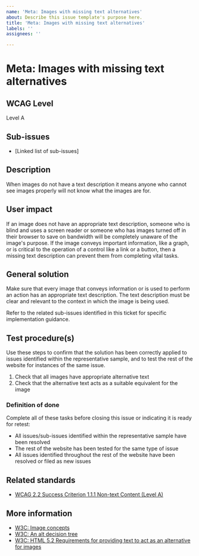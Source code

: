 ```yaml
---
name: 'Meta: Images with missing text alternatives'
about: Describe this issue template's purpose here.
title: 'Meta: Images with missing text alternatives'
labels: ''
assignees: ''

---
```


# Meta: Images with missing text alternatives

## WCAG Level

Level A

## Sub-issues

* [Linked list of sub-issues]

## Description

When images do not have a text description it means anyone who cannot see images properly will not know what the images are for.

## User impact

If an image does not have an appropriate text description, someone who is blind and uses a screen reader or someone who has images turned off in their browser to save on bandwidth will be completely unaware of the image's purpose. If the image conveys important information, like a graph, or is critical to the operation of a control like a link or a button, then a missing text description can prevent them from completing vital tasks.

## General solution

Make sure that every image that conveys information or is used to perform an action has an appropriate text description. The text description must be clear and relevant to the context in which the image is being used.

Refer to the related sub-issues identified in this ticket for specific implementation guidance.

## Test procedure(s)

Use these steps to confirm that the solution has been correctly applied to issues identified within the representative sample, and to test the rest of the website for instances of the same issue.

1. Check that all images have appropriate alternative text
2. Check that the alternative text acts as a suitable equivalent for the image

### Definition of done

Complete all of these tasks before closing this issue or indicating it is ready for retest:

* All issues/sub-issues identified within the representative sample have been resolved
* The rest of the website has been tested for the same type of issue
* All issues identified throughout the rest of the website have been resolved or filed as new issues

## Related standards

* [WCAG 2.2 Success Criterion 1.1.1 Non-text Content (Level A)](https://www.w3.org/TR/WCAG22/#non-text-content)

## More information

* [W3C: Image concepts](https://www.w3.org/WAI/tutorials/images/decision-tree/)
* [W3C: An alt decision tree](https://www.w3.org/WAI/tutorials/images/decision-tree/)
* [W3C: HTML 5.2 Requirements for providing text to act as an alternative for images](https://www.w3.org/TR/html52/semantics-embedded-content.html#alt-text)
